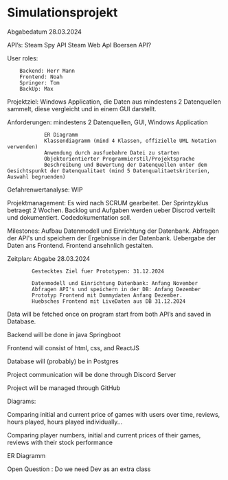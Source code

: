 ﻿# Simulationsprojekt

Abgabedatum 28.03.2024

API’s: 	Steam Spy API
		Steam Web ApI
		Boersen API?


User roles: 

		Backend: Herr Mann
		Frontend: Noah
		Springer: Tom
  		BackUp: Max


Projektziel: Windows Application, die Daten aus mindestens 2 Datenquellen sammelt, diese vergleicht und in einem GUI darstellt.

Anforderungen: 	mindestens 2 Datenquellen,  GUI, Windows Application

				ER Diagramm
				Klassendiagramm (mind 4 Klassen, offizielle UML Notation verwenden)
				Anwendung durch ausfuebahre Datei zu starten
				Objektorientierter Programmierstil/Projektsprache
				Beschreibung und Bewertung der Datenquellen unter dem Gesichtspunkt der Datenqualitaet (mind 5 Datenqualitaetskriterien, Auswahl begruenden) 

Gefahrenwertanalyse:
					WIP

Projektmanagement:
					Es wird nach SCRUM gearbeitet. Der Sprintzyklus betraegt 2 Wochen. Backlog und Aufgaben werden ueber Discrod verteilt und dokumentiert.
					Codedokumentation soll.

Milestones: Aufbau Datenmodell und Einrichtung der Datenbank.
			Abfragen der API's und speichern der Ergebnisse in der Datenbank.
			Uebergabe der Daten ans Frontend.
			Frontend ansehnlich gestalten.

Zeitplan: 	Abgabe 28.03.2024

			Gestecktes Ziel fuer Prototypen: 31.12.2024

			Datenmodell und Einrichtung Datenbank: Anfang November
			Abfragen API's und speichern in der DB: Anfang Dezember
			Prototyp Frontend mit Dummydaten Anfang Dezember.
			Huebsches Frontend mit LiveDaten aus DB 31.12.2024			


Data will be fetched once on program start from both API’s and saved in Database. 

Backend will be done in java Springboot

Frontend will consist of html, css, and ReactJS

Database will (probably) be in Postgres

Project communication will be done through Discord Server

Project will be managed through GitHub

Diagrams: 

Comparing initial and current price of games with users over time, reviews, hours played, hours played individually…

Comparing player numbers, initial and current prices of their games, reviews with their stock performance

ER Diagramm

Open Question :
     Do we need Dev as an extra class
